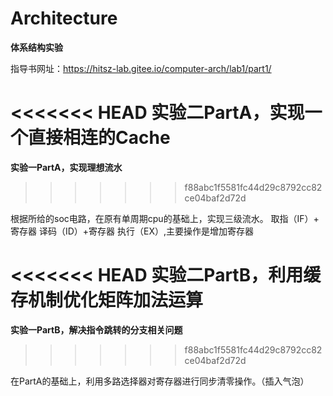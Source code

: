 # Architecture

**体系结构实验**

指导书网址：https://hitsz-lab.gitee.io/computer-arch/lab1/part1/

<<<<<<< HEAD
**实验二PartA，实现一个直接相连的Cache**
=======
**实验一PartA，实现理想流水**
>>>>>>> f88abc1f5581fc44d29c8792cc82ce04baf2d72d

根据所给的soc电路，在原有单周期cpu的基础上，实现三级流水。
取指（IF）+ 寄存器 译码（ID）+寄存器 执行（EX）,主要操作是增加寄存器

<<<<<<< HEAD
**实验二PartB，利用缓存机制优化矩阵加法运算**
=======
**实验一PartB，解决指令跳转的分支相关问题**
>>>>>>> f88abc1f5581fc44d29c8792cc82ce04baf2d72d

在PartA的基础上，利用多路选择器对寄存器进行同步清零操作。（插入气泡）
